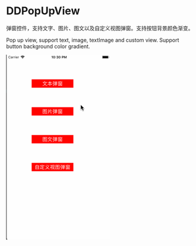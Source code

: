 # DDPopUpView
弹窗控件，支持文字、图片、图文以及自定义视图弹窗。支持按钮背景颜色渐变。

Pop up view, support text, image, textImage  and custom view. Support button background color gradient.


![](./demo.gif)

